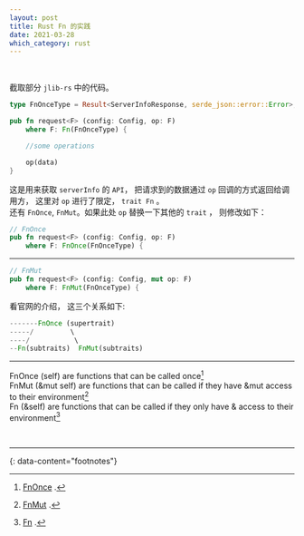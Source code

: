 ```yaml
---
layout: post
title: Rust Fn 的实践
date: 2021-03-28
which_category: rust
---
```


<br>

截取部分 `jlib-rs` 中的代码。  
```rust
type FnOnceType = Result<ServerInfoResponse, serde_json::error::Error>;

pub fn request<F> (config: Config, op: F)
    where F: Fn(FnOnceType) {

    //some operations

    op(data)
}
```
这是用来获取 `serverInfo` 的 `API`， 把请求到的数据通过 `op` 回调的方式返回给调用方， 这里对 `op` 进行了限定， `trait Fn` 。  
还有 `FnOnce`, `FnMut`。如果此处 `op` 替换一下其他的 `trait` ， 则修改如下：  
```rust
// FnOnce
pub fn request<F> (config: Config, op: F)
    where F: FnOnce(FnOnceType) {
```
***
```rust
// FnMut
pub fn request<F> (config: Config, mut op: F)
    where F: FnMut(FnOnceType) {
```

看官网的介绍， 这三个关系如下:  
```rust
-------FnOnce (supertrait)
-----/         \
----/           \
--Fn(subtraits)  FnMut(subtraits)
```

***

FnOnce (self) are functions that can be called once[^1]   
FnMut (&mut self) are functions that can be called if they have &mut access to their environment[^2]  
Fn (&self) are functions that can be called if they only have & access to their environment[^3]  

<br>

---
{: data-content="footnotes"}

[^1]: [FnOnce](https://doc.rust-lang.org/std/ops/trait.FnOnce.html) .  
[^2]: [FnMut](https://doc.rust-lang.org/std/ops/trait.FnMut.html) .  
[^3]: [Fn](https://doc.rust-lang.org/std/ops/trait.Fn.html) .  
 
